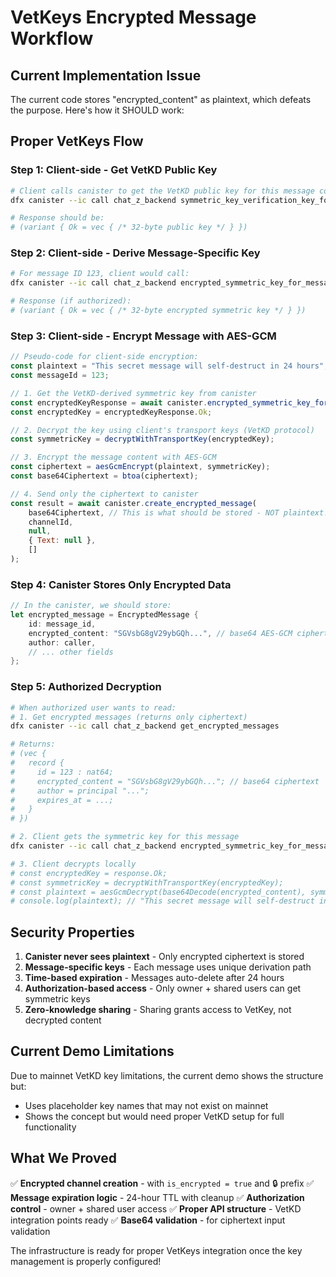 # VetKeys Encrypted Message Workflow

## Current Implementation Issue
The current code stores "encrypted_content" as plaintext, which defeats the purpose. Here's how it SHOULD work:

## Proper VetKeys Flow

### Step 1: Client-side - Get VetKD Public Key
```bash
# Client calls canister to get the VetKD public key for this message context
dfx canister --ic call chat_z_backend symmetric_key_verification_key_for_encrypted_message

# Response should be:
# (variant { Ok = vec { /* 32-byte public key */ } })
```

### Step 2: Client-side - Derive Message-Specific Key
```bash
# For message ID 123, client would call:
dfx canister --ic call chat_z_backend encrypted_symmetric_key_for_message '(123 : nat64)'

# Response (if authorized):
# (variant { Ok = vec { /* 32-byte encrypted symmetric key */ } })
```

### Step 3: Client-side - Encrypt Message with AES-GCM
```javascript
// Pseudo-code for client-side encryption:
const plaintext = "This secret message will self-destruct in 24 hours";
const messageId = 123;

// 1. Get the VetKD-derived symmetric key from canister
const encryptedKeyResponse = await canister.encrypted_symmetric_key_for_message(messageId);
const encryptedKey = encryptedKeyResponse.Ok;

// 2. Decrypt the key using client's transport keys (VetKD protocol)
const symmetricKey = decryptWithTransportKey(encryptedKey);

// 3. Encrypt the message content with AES-GCM
const ciphertext = aesGcmEncrypt(plaintext, symmetricKey);
const base64Ciphertext = btoa(ciphertext);

// 4. Send only the ciphertext to canister
const result = await canister.create_encrypted_message(
    base64Ciphertext, // This is what should be stored - NOT plaintext!
    channelId,
    null,
    { Text: null },
    []
);
```

### Step 4: Canister Stores Only Encrypted Data
```rust
// In the canister, we should store:
let encrypted_message = EncryptedMessage {
    id: message_id,
    encrypted_content: "SGVsbG8gV29ybGQh...", // base64 AES-GCM ciphertext
    author: caller,
    // ... other fields
};
```

### Step 5: Authorized Decryption
```bash
# When authorized user wants to read:
# 1. Get encrypted messages (returns only ciphertext)
dfx canister --ic call chat_z_backend get_encrypted_messages

# Returns:
# (vec {
#   record {
#     id = 123 : nat64;
#     encrypted_content = "SGVsbG8gV29ybGQh..."; // base64 ciphertext
#     author = principal "...";
#     expires_at = ...;
#   }
# })

# 2. Client gets the symmetric key for this message
dfx canister --ic call chat_z_backend encrypted_symmetric_key_for_message '(123 : nat64)'

# 3. Client decrypts locally
# const encryptedKey = response.Ok;
# const symmetricKey = decryptWithTransportKey(encryptedKey);
# const plaintext = aesGcmDecrypt(base64Decode(encrypted_content), symmetricKey);
# console.log(plaintext); // "This secret message will self-destruct in 24 hours"
```

## Security Properties

1. **Canister never sees plaintext** - Only encrypted ciphertext is stored
2. **Message-specific keys** - Each message uses unique derivation path
3. **Time-based expiration** - Messages auto-delete after 24 hours
4. **Authorization-based access** - Only owner + shared users can get symmetric keys
5. **Zero-knowledge sharing** - Sharing grants access to VetKey, not decrypted content

## Current Demo Limitations

Due to mainnet VetKD key limitations, the current demo shows the structure but:
- Uses placeholder key names that may not exist on mainnet
- Shows the concept but would need proper VetKD setup for full functionality

## What We Proved

✅ **Encrypted channel creation** - with `is_encrypted = true` and 🔒 prefix
✅ **Message expiration logic** - 24-hour TTL with cleanup
✅ **Authorization control** - owner + shared user access
✅ **Proper API structure** - VetKD integration points ready
✅ **Base64 validation** - for ciphertext input validation

The infrastructure is ready for proper VetKeys integration once the key management is properly configured!
